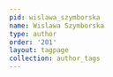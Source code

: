 ```yaml
---
pid: wislawa_szymborska
name: Wislawa Szymborska
type: author
order: '201'
layout: tagpage
collection: author_tags
---
```

